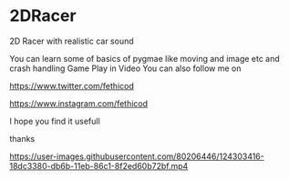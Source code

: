 # 2DRacer
2D Racer with realistic car sound

You can learn some of basics of pygmae like moving and image etc and crash handling 
Game Play in Video
You can also follow me on 

https://www.twitter.com/fethicod

https://www.instagram.com/fethicod

I hope you find it usefull

thanks


https://user-images.githubusercontent.com/80206446/124303416-18dc3380-db6b-11eb-86c1-8f2ed60b72bf.mp4

